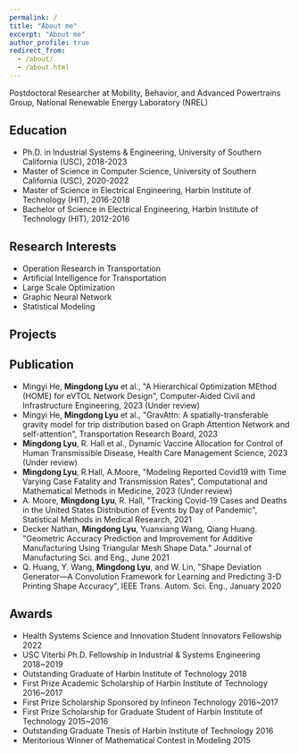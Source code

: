 ```yaml
---
permalink: /
title: "About me"
excerpt: "About me"
author_profile: true
redirect_from: 
  - /about/
  - /about.html
---
```

Postdoctoral Researcher at Mobility, Behavior, and Advanced Powertrains Group, National Renewable Energy Laboratory (NREL) 
## Education
- Ph.D. in Industrial Systems & Engineering, University of Southern California (USC), 2018-2023
- Master of Science in Computer Science, University of Southern California (USC), 2020-2022
- Master of Science in Electrical Engineering, Harbin Institute of Technology (HIT), 2016-2018
- Bachelor of Science in Electrical Engineering, Harbin Institute of Technology (HIT), 2012-2016
## Research Interests
- Operation Research in Transportation
- Artificial Intelligence for Transportation
- Large Scale Optimization
- Graphic Neural Network
- Statistical Modeling
## Projects

## Publication
* Mingyi He, **Mingdong Lyu** et al., "A Hierarchical Optimization MEthod (HOME) for eVTOL Network Design", Computer-Aided Civil and Infrastructure Engineering, 2023 (Under review) 
* Mingyi He, **Mingdong Lyu** et al., "GravAttn: A spatially-transferable gravity model for trip distribution based on Graph Attention Network and self-attention", Transportation Research Board, 2023 
* **Mingdong Lyu**, R. Hall et al., Dynamic Vaccine Allocation for Control of Human Transmissible Disease, Health Care Management Science, 2023 (Under review)
* **Mingdong Lyu**, R.Hall, A.Moore, "Modeling Reported Covid19 with Time Varying Case Fatality and Transmission Rates", Computational and Mathematical Methods in Medicine, 2023 (Under review)
* A. Moore, **Mingdong Lyu**, R. Hall, "Tracking Covid-19 Cases and Deaths in the United States Distribution of Events by Day of Pandemic", Statistical Methods in Medical Research, 2021
* Decker Nathan, **Mingdong Lyu**, Yuanxiang Wang, Qiang Huang. "Geometric Accuracy Prediction and Improvement for Additive Manufacturing Using Triangular Mesh Shape Data." Journal of Manufacturing Sci. and Eng., June 2021
* Q. Huang, Y. Wang, **Mingdong Lyu**, and W. Lin, "Shape Deviation Generator—A Convolution Framework for Learning and Predicting 3-D Printing Shape Accuracy", IEEE Trans. Autom. Sci. Eng., January 2020
## Awards
* Health Systems Science and Innovation Student Innovators Fellowship 2022
* USC Viterbi Ph.D. Fellowship in Industrial & Systems Engineering 2018~2019
* Outstanding Graduate of Harbin Institute of Technology 2018
* First Prize Academic Scholarship of Harbin Institute of Technology 2016~2017
* First Prize Scholarship Sponsored by Infineon Technology 2016~2017
* First Prize Scholarship for Graduate Student of Harbin Institute of Technology 2015~2016
* Outstanding Graduate Thesis of Harbin Institute of Technology 2016
* Meritorious Winner of Mathematical Contest in Modeling 2015
